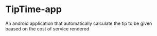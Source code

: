 # TipTime-app
 An android application that automatically calculate the tip to be given baased on the cost of service rendered

